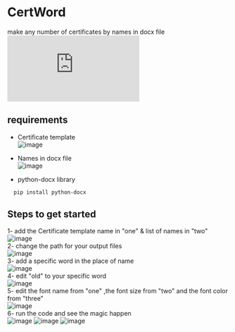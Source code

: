 # CertWord
make any number of certificates by names in docx file  
![GitHub file size in bytes](https://img.shields.io/github/size/asmpro7/CertWord/CertWord.py?logo=python&logoColor=blue)  
## requirements

- Certificate template  
![image](https://user-images.githubusercontent.com/114514662/233655458-a6eb445c-628e-41a6-8e46-7e3ee186dd23.png)

- Names in docx file  
![image](https://user-images.githubusercontent.com/114514662/233655654-744f61e6-db3a-42b8-bf73-5c82820874cb.png)

-  python-docx library  
```bash
  pip install python-docx
```  
## Steps to get started  
1- add the Certificate template name in "one" & list of names in "two"  
![image](https://user-images.githubusercontent.com/114514662/233654493-d17ad92e-f95f-4333-aa09-39f9ecd903d4.png)  
2- change the path for your output files  
![image](https://user-images.githubusercontent.com/114514662/233655688-767914d7-d1fb-4d2b-8676-648aa9fedf8d.png)  
3- add a specific word in the place of name  
![image](https://user-images.githubusercontent.com/114514662/233675609-efda75c4-52ed-4077-94bf-2cad71b15945.png)  
4- edit "old" to your specific word  
![image](https://user-images.githubusercontent.com/114514662/233676122-2ec78441-8bed-463e-a4ab-80ff3c0dcf4a.png)  
5- edit the font name from "one" ,the font size from "two" and the font color from "three"  
![image](https://user-images.githubusercontent.com/114514662/233676940-92bc6839-3986-4643-ad4b-4ef97a873901.png)  
6- run the code and see the magic happen  
![image](https://user-images.githubusercontent.com/114514662/233677855-7cdf7e83-d567-4207-8c77-6f0e1f7d8ec5.png)
![image](https://user-images.githubusercontent.com/114514662/233677895-fa051203-d7df-4bc8-8fca-e106e6da2b8b.png)
![image](https://user-images.githubusercontent.com/114514662/233677909-73d91fb2-d469-4a28-8d62-1e79b5d35bca.png)





